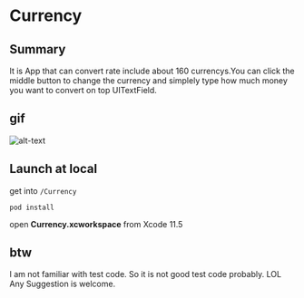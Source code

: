 # Currency

## Summary
It is App that can convert rate include about 160 currencys.You can click the middle button to change the currency and simplely type how much money you want to convert on top UITextField.

## gif
![alt-text](https://github.com/tzxdtc/Currency/blob/master/appGIF.gif)

## Launch at local
get into `/Currency`

`pod install`

open **Currency.xcworkspace** from Xcode 11.5

## btw
I am not familiar with test code. So it is not good test code probably. LOL
Any Suggestion is welcome.

